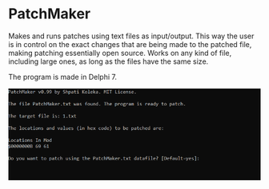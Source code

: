 # PatchMaker

Makes and runs patches using text files as input/output. 
This way the user is in control on the exact changes that are being made to the patched file, making patching essentially open source. Works on any kind of file, including large ones, as long as the files have the same size. 

The program is made in Delphi 7. 

![Screenshot](Screenshots/Screenshot.PNG) 

